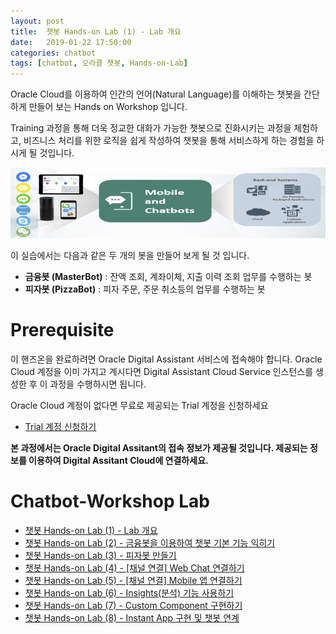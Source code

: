 ```yaml
---
layout: post
title:  챗봇 Hands-on Lab (1) - Lab 개요
date:   2019-01-22 17:50:00
categories: chatbot
tags: [chatbot, 오라클 챗봇, Hands-on-Lab]
---
```

Oracle Cloud를 이용하여 인간의 언어(Natural Language)를 이해하는 챗봇을 간단하게 만들어 보는 Hands on Workshop 입니다.

Training 과정을 통해 더욱 정교한 대화가 가능한 챗봇으로 진화시키는 과정을 체험하고, 비즈니스 처리를 위한 로직을 쉽게 작성하여 챗봇을 통해 서비스하게 하는 경험을 하시게 될 것입니다.

![](/assets/images/chatbot_lecture/mobile_overviw.jpg)

이 실습에서는 다음과 같은 두 개의 봇을 만들어 보게 될 것 입니다.

* **금융봇 (MasterBot)** : 잔액 조회, 계좌이체, 지출 이력 조회 업무를 수행하는 봇
* **피자봇 (PizzaBot)** : 피자 주문, 주문 취소등의 업무를 수행하는 봇

# Prerequisite 
이 핸즈온을 완료하려면 Oracle Digital Assistant 서비스에 접속해야 합니다. 
Oracle Cloud 계정을 이미 가지고 계시다면 Digital Assistant Cloud Service 인스턴스를 생성한 후 이 과정을 수행하시면 됩니다. 

Oracle Cloud 계정이 없다면 무료로 제공되는 Trial 계정을 신청하세요
* [Trial 계정 신청하기](http://www.oracloud.kr/post/oracle_cloud_trial_universal/)

**본 과정에서는 Oracle Digital Assitant의 접속 정보가 제공될 것입니다. 제공되는 정보를 이용하여 Digital Assitant Cloud에 연결하세요.**


# Chatbot-Workshop Lab 
* [챗봇 Hands-on Lab (1) - Lab 개요](/chatbot/2019/챗봇-Hands-on-Lab_1/)
* [챗봇 Hands-on Lab (2) - 금융봇을 이용하여 챗봇 기본 기능 익히기](/chatbot/2019/챗봇-Hands-on-Lab_2/)
* [챗봇 Hands-on Lab (3) - 피자봇 만들기 ](/chatbot/2019/챗봇-Hands-on-Lab_3/)
* [챗봇 Hands-on Lab (4) - [채널 연결] Web Chat 연결하기](/chatbot/2019/챗봇-Hands-on-Lab_4/)
* [챗봇 Hands-on Lab (5) - [채널 연결] Mobile 앱 연결하기](/chatbot/2019/챗봇-Hands-on-Lab_5/)
* [챗봇 Hands-on Lab (6) - Insights(분석) 기능 사용하기](/chatbot/2019/챗봇-Hands-on-Lab_6/)
* [챗봇 Hands-on Lab (7) - Custom Component 구현하기](/chatbot/2019/챗봇-Hands-on-Lab_7/)
* [챗봇 Hands-on Lab (8) - Instant App 구현 및 챗봇 연계](/chatbot/2019/챗봇-Hands-on-Lab_8/)